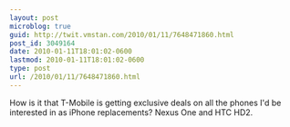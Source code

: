 ```yaml
---
layout: post
microblog: true
guid: http://twit.vmstan.com/2010/01/11/7648471860.html
post_id: 3049164
date: 2010-01-11T18:01:02-0600
lastmod: 2010-01-11T18:01:02-0600
type: post
url: /2010/01/11/7648471860.html
---
```

How is it that T-Mobile is getting exclusive deals on all the phones I'd be interested in as iPhone replacements? Nexus One and HTC HD2.
